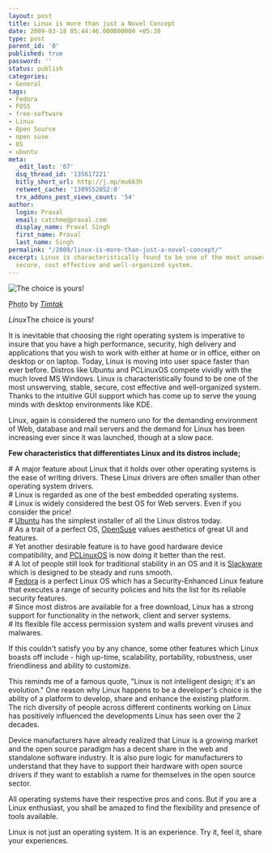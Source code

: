```yaml
---
layout: post
title: Linux is more than just a Novel Concept
date: 2009-03-18 05:44:46.000000000 +05:30
type: post
parent_id: '0'
published: true
password: ''
status: publish
categories:
- General
tags:
- Fedora
- FOSS
- free-software
- Linux
- Open Source
- open suse
- OS
- ubuntu
meta:
  _edit_last: '67'
  dsq_thread_id: '135617221'
  bitly_short_url: http://j.mp/mu663h
  retweet_cache: '1309552052:0'
  trx_addons_post_views_count: '54'
author:
  login: Praval
  email: catchme@praval.com
  display_name: Praval Singh
  first_name: Praval
  last_name: Singh
permalink: "/2009/linux-is-more-than-just-a-novel-concept/"
excerpt: Linux is characteristically found to be one of the most unswerving, stable,
  secure, cost effective and well-organized system.
---
```

<div class="figure"><img src="/static/2009/03/linux-your-choice.jpg" alt="The choice is yours!" />
<p class="credit"><abbr class="type" title="Photograph">Photo</abbr> by <cite><a href="http://www.flickr.com/photos/nihonbunka/12849922/">Timtak</a></cite></p>
<p class="caption"><em class="title"> Linux</em>The choice is yours!</p>
</div>
<p><!--more--></p>
<p>It is inevitable that choosing the right operating system is imperative to insure that you have a high performance, security, high delivery and applications that you wish to work with either at home or in office, either on desktop or on laptop. Today, Linux is moving into user space faster than ever before. Distros like Ubuntu and PCLinuxOS compete vividly with the much loved MS Windows. Linux is characteristically found to be one of the most unswerving, stable, secure, cost effective and well-organized system. Thanks to the intuitive GUI support which has come up to serve the young minds with desktop environments like KDE. </p>
<p>Linux, again is considered the numero uno for the demanding environment of Web, database and mail servers and the demand for Linux has been increasing ever since it was launched, though at a slow pace.</p>
<p><strong>Few characteristics that differentiates Linux and its distros include;</strong></p>
<p># A major feature about Linux that it holds over other operating systems is the ease of writing drivers. These Linux drivers are often smaller than other operating system drivers.<br />
# Linux is regarded as one of the best embedded operating systems.<br />
# Linux is widely considered the best OS for Web servers. Even if you consider the price!<br />
# <a href="http://www.ubuntu.com">Ubuntu</a> has the simplest installer of all the Linux distros today.<br />
# As a trait of a perfect OS, <a href="http://www.OpenSuse.org">OpenSuse</a> values aesthetics of great UI and features.<br />
# Yet another desirable feature is to have good hardware device compatibility, and <a href="http://www.pclinuxos.com/">PCLinuxOS</a> is now doing it better than the rest.<br />
# A lot of people still look for traditional stability in an OS and it is <a href="http://www.Slackware.com">Slackware</a> which is designed to be steady and runs smooth.<br />
# <a href="http://fedoraproject.org/">Fedora</a> is a perfect Linux OS which has a Security-Enhanced Linux feature that executes a range of security policies and hits the list for its reliable security features.<br />
# Since most distros are available for a free download, Linux has a strong support for functionality in the network, client and server systems.<br />
# Its flexible file access permission system and walls prevent viruses and malwares.</p>
<p>If this couldn't satisfy you by any chance, some other features which Linux boasts off include - high up-time, scalability, portability, robustness, user friendliness and ability to customize.</p>
<p>This reminds me of a famous quote, "Linux is not intelligent design; it's an evolution."  One reason why Linux happens to be a developer's choice is the ability of a platform to develop, share and enhance the existing platform. The rich diversity of people across different continents working on Linux has positively influenced the developments Linux has seen over the 2 decades.</p>
<p>Device manufacturers have already realized that Linux is a growing market and the open source paradigm has a decent share in the web and standalone software industry. It is also pure logic for manufacturers to understand that they have to support their hardware with open source drivers if they want to establish a name for themselves in the open source sector.</p>
<p>All operating systems have their respective pros and cons. But if you are a Linux enthusiast, you shall be amazed to find the flexibility and presence of tools available. </p>
<p>Linux is not just an operating system. It is an experience. Try it, feel it, share your experiences.</p>
